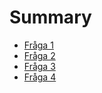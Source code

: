 # Summary

- [Fråga 1](./fråga_1.md)
- [Fråga 2](./fråga_2.md)
- [Fråga 3](./fråga_3.md)
- [Fråga 4](./fråga_4.md)
